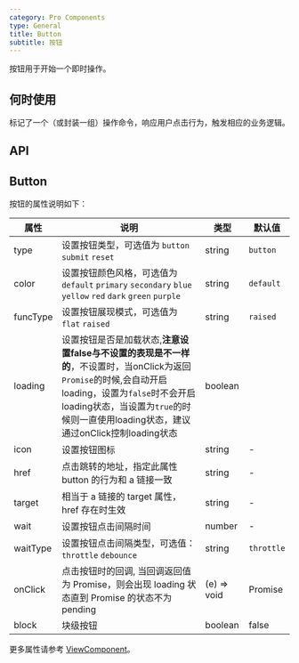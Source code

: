 ```yaml
---
category: Pro Components
type: General
title: Button
subtitle: 按钮
---
```


按钮用于开始一个即时操作。

## 何时使用

标记了一个（或封装一组）操作命令，响应用户点击行为，触发相应的业务逻辑。

## API

## Button

按钮的属性说明如下：

| 属性 | 说明                                                                                                                                                          | 类型 | 默认值 |
| --- |-------------------------------------------------------------------------------------------------------------------------------------------------------------| --- | --- |
| type | 设置按钮类型，可选值为 `button` `submit` `reset`                                                                                                                       | string | `button` |
| color | 设置按钮颜色风格，可选值为 `default` `primary` `secondary` `blue` `yellow` `red` `dark` `green` `purple`                                                                            | string | `default` |
| funcType | 设置按钮展现模式，可选值为 `flat` `raised`                                                                                                                               | string | `raised` |
| loading | 设置按钮是否是加载状态,**注意设置false与不设置的表现是不一样的**，不设置时，当onClick为返回`Promise`的时候,会自动开启loading，设置为`false`时不会开启loading状态，当设置为`true`的时候则一直使用loading状态，建议通过onClick控制loading状态 | boolean |  |
| icon | 设置按钮图标                                                                                                                                                      | string | - |
| href | 点击跳转的地址，指定此属性 button 的行为和 a 链接一致                                                                                                                            | string | - |
| target | 相当于 a 链接的 target 属性，href 存在时生效                                                                                                                              | string | - |
| wait | 设置按钮点击间隔时间                                                                                                                                                  | number | - |
| waitType | 设置按钮点击间隔类型，可选值： `throttle` `debounce`                                                                                                                       | string | `throttle` |
| onClick | 点击按钮时的回调, 当回调返回值为 Promise，则会出现 loading 状态直到 Promise 的状态不为 pending                                                                                           | (e) => void | Promise |
| block | 块级按钮                                                                                                                                                        | boolean | false |

更多属性请参考 [ViewComponent](/components-pro/core/#ViewComponent)。

<style>
.code-box-demo .c7n-pro-btn {
  margin-bottom: 12px;
}
</style>
